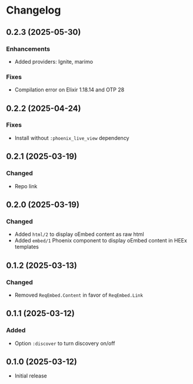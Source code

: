 # Changelog

## 0.2.3 (2025-05-30)

### Enhancements
  * Added providers: Ignite, marimo

### Fixes
  * Compilation error on Elixir 1.18.14 and OTP 28

## 0.2.2 (2025-04-24)

### Fixes
  * Install without `:phoenix_live_view` dependency

## 0.2.1 (2025-03-19)

### Changed
  * Repo link

## 0.2.0 (2025-03-19)

### Changed
  * Added `html/2` to display oEmbed content as raw html
  * Added `embed/1` Phoenix component to display oEmbed content in HEEx templates

## 0.1.2 (2025-03-13)

### Changed
  * Removed `ReqEmbed.Content` in favor of `ReqEmbed.Link`

## 0.1.1 (2025-03-12)

### Added
  * Option `:discover` to turn discovery on/off

## 0.1.0 (2025-03-12)

  * Initial release
